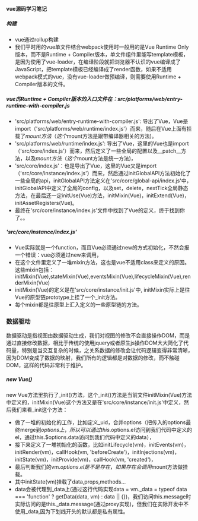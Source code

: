 **vue源码学习笔记**
##### 构建
+ vue通过rollup构建
+ 我们平时用的vue单文件结合webpack使用时一般用的是Vue Runtime Only版本，而不是Runtime + Compiler版本，单文件组件里能写template模板，是因为使用了vue-loader，在编译阶段就把浏览器不认识的vue编译成了JavaScript，把template模板已经编译成了render函数，如果不适用webpack模式的vue，没有vue-loader做预编译，则需要使用Runtime + Compiler版本的文件。
##### vue的Runtime + Compiler版本的入口文件在：src/platforms/web/entry-runtime-with-compiler.js
+ 'src/platforms/web/entry-runtime-with-compiler.js': 导出了Vue，Vue是import（'src/platforms/web/runtime/index.js'）而来，随后在Vue上面有挂载了$mount方法（这个$mount方法是跟带编译器相关的方法)。
+ 'src/platforms/web/runtime/index.js': 导出了Vue，这里的Vue也是import（'src/core/index.js'）而来，然后定义了一些全局的配置以及__patch__方法，以及$mount方法（这个$mount方法是统一方法)，
+ 'src/core/index.js'：也是导出了Vue，这里的Vue又是import（'src/core/instance/index.js'）而来，然后通过initGlobalAPI方法初始化了一些全局的api，initGlobalAPI方法定义在'src/core/global-api/index.js'中，initGlobalAPI中定义了全局的config，以及set，delete，nextTick全局静态方法，在最后还一定initUse(Vue)方法，initMixin(Vue)，initExtend(Vue)，initAssetRegisters(Vue)。
+ 最终在'src/core/instance/index.js'文件中找到了Vue的定义，终于找到你了。。
##### 'src/core/instance/index.js'
+ Vue实际就是一个function，而且Vue必须通过new的方式初始化，不然会报一个错误：vue必须通过new来调用，
+ 在这个文件里定义了一堆mixin方法，这也是vue不适用class来定义的原因。这些mixin包括：initMixin(Vue),stateMixin(Vue),eventsMixin(Vue),lifecycleMixin(Vue),renderMixin(Vue)
+ initMixin(Vue)的定义是在'src/core/instance/init.js'中, initMixin实际上是往Vue的原型链prototype上挂了一个_init方法。
+ 每个mixin都是往原型上汇入定义的一些原型链的方法。
### 数据驱动
数据驱动是指视图由数据驱动生成，我们对视图的修改不会直接操作DOM，而是通过直接修改数据，相比于传统的使用jquery或者原生js操作DOM大大简化了代码量，特别是当交互复杂的时候，之关系数据的修改会让代码逻辑变得非常清晰，因为DOM变成了数据的映射，我们所有的逻辑都是对数据的修改，而不触碰DOM，这样的代码非常利于维护。
##### new Vue()
new Vue方法里执行了_init()方法，这个_init()方法是当前文件initMixin(Vue)方法中定义的，initMixin(Vue)这个方法又是在'src/core/instance/init.js'中定义，然后我们来看_init这个方法：
+ 做了一堆的初始化的工作，比如定义_uid，合并options（把传入的options最终merge到$options上，所以可以通过this.$options.el访问到我们代码中定义的el，通过this.$options.data访问到我们代码中定义的data），
+ 接下来定义了一堆初始化的函数，比如initLifecycle(vm)，initEvents(vm)，initRender(vm)，callHook(vm, 'beforeCreate')，initInjections(vm)，initState(vm)，initProvide(vm)，callHook(vm, 'created')，
+ 最后判断我们的vm.$options.el是不是存在，如果存在会调用$mount方法做挂载。
+ 其中initState(vm)挂载了data,props,methods...
+ data会被代理到_data上(通过这行代码实现data = vm._data = typeof data === 'function' ? getData(data, vm) : data || {})，我们访问this.message时实际访问的是this._data.message(通过proxy实现)，但我们在实际开发中不使用_data,因为下划线开头的默认都是私有属性。




